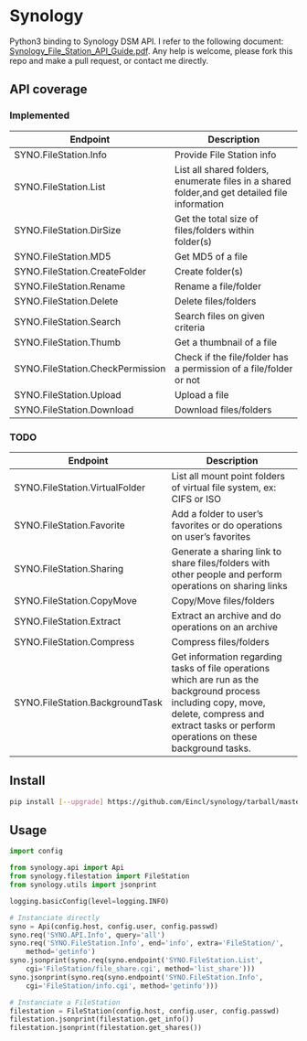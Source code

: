 # Synology

Python3 binding to Synology DSM API. I refer to the following document:
[Synology_File_Station_API_Guide.pdf](https://global.download.synology.com/download/Document/DeveloperGuide/Synology_File_Station_API_Guide.pdf).
Any help is welcome, please fork this repo and make a pull request, or contact
me directly.

## API coverage

### Implemented

| Endpoint                         | Description                                                                                                                                                                                          |
|----------------------------------|------------------------------------------------------------------------------------------------------------------------------------------------------------------------------------------------------|
| SYNO.FileStation.Info            | Provide File Station info                                                                                                                                                                            |
| SYNO.FileStation.List            | List all shared folders, enumerate files in a shared folder,and get detailed file information                                                                                                        |
| SYNO.FileStation.DirSize         | Get the total size of files/folders within folder(s)                                                                                                                                                 |
| SYNO.FileStation.MD5             | Get MD5 of a file                                                                                                                                                                                    |
| SYNO.FileStation.CreateFolder    | Create folder(s)                                                                                                                                                                                     |
| SYNO.FileStation.Rename          | Rename a file/folder                                                                                                                                                                                 |
| SYNO.FileStation.Delete          | Delete files/folders                                                                                                                                                                                 |
| SYNO.FileStation.Search          | Search files on given criteria                                                                                                                                                                       |
| SYNO.FileStation.Thumb           | Get a thumbnail of a file                                                                                                                                                                            |
| SYNO.FileStation.CheckPermission | Check if the file/folder has a permission of a file/folder or not                                                                                                                                    |
| SYNO.FileStation.Upload          | Upload a file                                                                                                                                                                                        |
| SYNO.FileStation.Download        | Download files/folders                                                                                                                                                                               |

### TODO

| Endpoint                         | Description                                                                                                                                                                                          |
|----------------------------------|------------------------------------------------------------------------------------------------------------------------------------------------------------------------------------------------------|
| SYNO.FileStation.VirtualFolder   | List all mount point folders of virtual file system, ex: CIFS or ISO                                                                                                                                 |
| SYNO.FileStation.Favorite        | Add a folder to user’s favorites or do operations on user’s favorites                                                                                                                                |
| SYNO.FileStation.Sharing         | Generate a sharing link to share files/folders with other people and perform operations on sharing links                                                                                             |
| SYNO.FileStation.CopyMove        | Copy/Move files/folders                                                                                                                                                                              |
| SYNO.FileStation.Extract         | Extract an archive and do operations on an archive                                                                                                                                                   |
| SYNO.FileStation.Compress        | Compress files/folders                                                                                                                                                                               |
| SYNO.FileStation.BackgroundTask  | Get information regarding tasks of file operations which are run as the background process including copy, move, delete, compress and extract tasks or perform operations on these background tasks. |

## Install

```bash
pip install [--upgrade] https://github.com/Eincl/synology/tarball/master#egg=synology
```

## Usage
```python
import config

from synology.api import Api
from synology.filestation import FileStation
from synology.utils import jsonprint

logging.basicConfig(level=logging.INFO)

# Instanciate directly
syno = Api(config.host, config.user, config.passwd)
syno.req('SYNO.API.Info', query='all')
syno.req('SYNO.FileStation.Info', end='info', extra='FileStation/',
    method='getinfo')
syno.jsonprint(syno.req(syno.endpoint('SYNO.FileStation.List',
    cgi='FileStation/file_share.cgi', method='list_share')))
syno.jsonprint(syno.req(syno.endpoint('SYNO.FileStation.Info',
    cgi='FileStation/info.cgi', method='getinfo')))

# Instanciate a FileStation
filestation = FileStation(config.host, config.user, config.passwd)
filestation.jsonprint(filestation.get_info())
filestation.jsonprint(filestation.get_shares())
```

